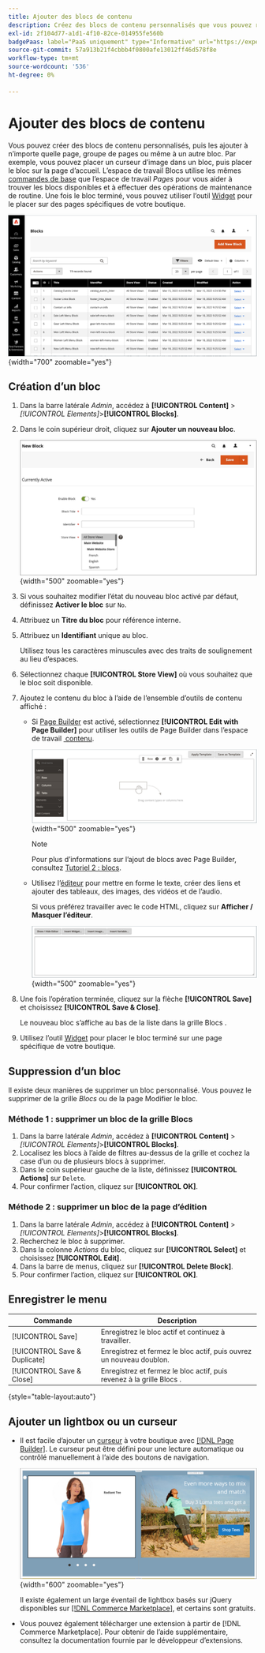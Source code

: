 ```yaml
---
title: Ajouter des blocs de contenu
description: Créez des blocs de contenu personnalisés que vous pouvez réutiliser dans n’importe quelle page ou dans un autre bloc.
exl-id: 2f104d77-a1d1-4f10-82ce-014955fe560b
badgePaas: label="PaaS uniquement" type="Informative" url="https://experienceleague.adobe.com/fr/docs/commerce/user-guides/product-solutions" tooltip="S’applique uniquement aux projets Adobe Commerce on Cloud (infrastructure PaaS gérée par Adobe) et aux projets On-premise."
source-git-commit: 57a913b21f4cbbb4f0800afe13012ff46d578f8e
workflow-type: tm+mt
source-wordcount: '536'
ht-degree: 0%

---
```


# Ajouter des blocs de contenu

Vous pouvez créer des blocs de contenu personnalisés, puis les ajouter à n’importe quelle page, groupe de pages ou même à un autre bloc. Par exemple, vous pouvez placer un curseur d’image dans un bloc, puis placer le bloc sur la page d’accueil. L’espace de travail Blocs utilise les mêmes [commandes de base](pages-workspace.md) que l’espace de travail _Pages_ pour vous aider à trouver les blocs disponibles et à effectuer des opérations de maintenance de routine. Une fois le bloc terminé, vous pouvez utiliser l’outil [Widget](widget-static-block.md) pour le placer sur des pages spécifiques de votre boutique.

![La page Blocs affiche une grille de blocs existants](./assets/blocks-workspace.png){width="700" zoomable="yes"}

## Création d’un bloc

1. Dans la barre latérale _Admin_, accédez à **[!UICONTROL Content]** > _[!UICONTROL Elements]_>**[!UICONTROL Blocks]**.

1. Dans le coin supérieur droit, cliquez sur **Ajouter un nouveau bloc**.

   ![La page Nouveau bloc affiche des options et un espace de contenu](./assets/block-detail.png){width="500" zoomable="yes"}

1. Si vous souhaitez modifier l’état du nouveau bloc activé par défaut, définissez **Activer le bloc** sur `No`.

1. Attribuez un **Titre du bloc** pour référence interne.

1. Attribuez un **Identifiant** unique au bloc.

   Utilisez tous les caractères minuscules avec des traits de soulignement au lieu d’espaces.

1. Sélectionnez chaque **[!UICONTROL Store View]** où vous souhaitez que le bloc soit disponible.

1. Ajoutez le contenu du bloc à l’aide de l’ensemble d’outils de contenu affiché :

   - Si [Page Builder](../page-builder/introduction.md) est activé, sélectionnez **[!UICONTROL Edit with Page Builder]** pour utiliser les outils de Page Builder dans l’espace de travail [&#x200B; contenu](../page-builder/workspace.md).

     ![Espace de travail de Page Builder](./assets/pb-workspace-block.png){width="500" zoomable="yes"}

     >[!NOTE]
     >
     >Pour plus d’informations sur l’ajout de blocs avec Page Builder, consultez [Tutoriel 2 : blocs](../page-builder/2-blocks.md).

   - Utilisez l’[éditeur](editor.md) pour mettre en forme le texte, créer des liens et ajouter des tableaux, des images, des vidéos et de l’audio.

     Si vous préférez travailler avec le code HTML, cliquez sur **Afficher / Masquer l’éditeur**.

     ![Éditeur de blocs (masqué)](./assets/block-editor-hidden.png){width="500" zoomable="yes"}

1. Une fois l’opération terminée, cliquez sur la flèche **[!UICONTROL Save]** et choisissez **[!UICONTROL Save & Close]**.

   Le nouveau bloc s’affiche au bas de la liste dans la grille Blocs .

1. Utilisez l’outil [Widget](widget-static-block.md) pour placer le bloc terminé sur une page spécifique de votre boutique.

## Suppression d’un bloc

Il existe deux manières de supprimer un bloc personnalisé. Vous pouvez le supprimer de la grille _Blocs_ ou de la page Modifier le bloc.

### Méthode 1 : supprimer un bloc de la grille Blocs

1. Dans la barre latérale _Admin_, accédez à **[!UICONTROL Content]** > _[!UICONTROL Elements]_>**[!UICONTROL Blocks]**.
1. Localisez les blocs à l’aide de filtres au-dessus de la grille et cochez la case d’un ou de plusieurs blocs à supprimer.
1. Dans le coin supérieur gauche de la liste, définissez **[!UICONTROL Actions]** sur `Delete`.
1. Pour confirmer l’action, cliquez sur **[!UICONTROL OK]**.

### Méthode 2 : supprimer un bloc de la page d’édition

1. Dans la barre latérale _Admin_, accédez à **[!UICONTROL Content]** > _[!UICONTROL Elements]_>**[!UICONTROL Blocks]**.
1. Recherchez le bloc à supprimer.
1. Dans la colonne _Actions_ du bloc, cliquez sur **[!UICONTROL Select]** et choisissez **[!UICONTROL Edit]**.
1. Dans la barre de menus, cliquez sur **[!UICONTROL Delete Block]**.
1. Pour confirmer l’action, cliquez sur **[!UICONTROL OK]**.

## Enregistrer le menu

| Commande | Description |
|----------|----------- |
| [!UICONTROL Save] | Enregistrez le bloc actif et continuez à travailler. |
| [!UICONTROL Save & Duplicate] | Enregistrez et fermez le bloc actif, puis ouvrez un nouveau doublon. |
| [!UICONTROL Save & Close] | Enregistrez et fermez le bloc actif, puis revenez à la grille Blocs . |

{style="table-layout:auto"}

## Ajouter un lightbox ou un curseur

- Il est facile d’ajouter un [curseur](../page-builder/slider.md) à votre boutique avec [[!DNL Page Builder]](../page-builder/introduction.md). Le curseur peut être défini pour une lecture automatique ou contrôlé manuellement à l’aide des boutons de navigation.

  ![curseur du générateur de page](./assets/pb-tutorial3-slider-tee-shirt-promo.png){width="600" zoomable="yes"}

  Il existe également un large éventail de lightbox basés sur jQuery disponibles sur [[!DNL Commerce Marketplace]][1], et certains sont gratuits.

- Vous pouvez également télécharger une extension à partir de [!DNL Commerce Marketplace]. Pour obtenir de l’aide supplémentaire, consultez la documentation fournie par le développeur d’extensions.

[1]: https://marketplace.magento.com/extensions.html?q=lightbox
